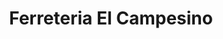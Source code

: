 ---
title: "Ferreteria El Campesino"
url: /puerto-de-san-jose/ferreteria-el-campesino/
shop: hardware
---